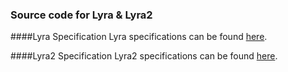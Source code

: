 ### Source code for Lyra & Lyra2

####Lyra Specification
Lyra specifications can be found [here](http://eprint.iacr.org/2014/030).

####Lyra2 Specification
Lyra2 specifications can be found [here](http://lyra-leocalm.rhcloud.com/Lyra2ReferenceGuide.pdf).

